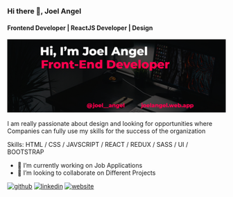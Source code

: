 ### Hi there 👋, Joel Angel
#### Frontend Developer | ReactJS Developer | Design
![Frontend Developer | ReactJS Developer](https://github.com/JoelAngels/JoelAngels/blob/main/LinkedInBanner.png)

I am really passionate about design and looking for opportunities where Companies can fully use my skills for the success of the organization

Skills: HTML / CSS / JAVSCRIPT /  REACT / REDUX / SASS / UI / BOOTSTRAP 

- 🔭 I’m currently working on Job Applications 
- 👯 I’m looking to collaborate on Different Projects 


[<img src='https://cdn.jsdelivr.net/npm/simple-icons@3.0.1/icons/github.svg' alt='github' height='40'>](https://github.com/JoelAngels)  [<img src='https://cdn.jsdelivr.net/npm/simple-icons@3.0.1/icons/linkedin.svg' alt='linkedin' height='40'>](https://www.linkedin.com/in/https://www.linkedin.com/in/joel-angel-4b05141a3//)  [<img src='https://cdn.jsdelivr.net/npm/simple-icons@3.0.1/icons/icloud.svg' alt='website' height='40'>](https://joelangel.web.app)  

